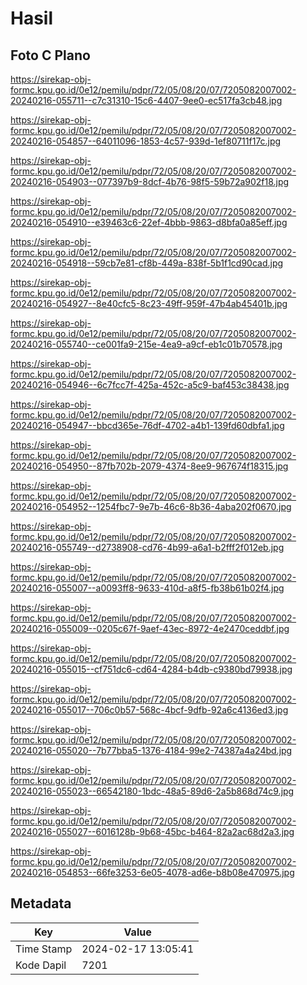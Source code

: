 # Hasil

## Foto C Plano

https://sirekap-obj-formc.kpu.go.id/0e12/pemilu/pdpr/72/05/08/20/07/7205082007002-20240216-055711--c7c31310-15c6-4407-9ee0-ec517fa3cb48.jpg

https://sirekap-obj-formc.kpu.go.id/0e12/pemilu/pdpr/72/05/08/20/07/7205082007002-20240216-054857--64011096-1853-4c57-939d-1ef80711f17c.jpg

https://sirekap-obj-formc.kpu.go.id/0e12/pemilu/pdpr/72/05/08/20/07/7205082007002-20240216-054903--077397b9-8dcf-4b76-98f5-59b72a902f18.jpg

https://sirekap-obj-formc.kpu.go.id/0e12/pemilu/pdpr/72/05/08/20/07/7205082007002-20240216-054910--e39463c6-22ef-4bbb-9863-d8bfa0a85eff.jpg

https://sirekap-obj-formc.kpu.go.id/0e12/pemilu/pdpr/72/05/08/20/07/7205082007002-20240216-054918--59cb7e81-cf8b-449a-838f-5b1f1cd90cad.jpg

https://sirekap-obj-formc.kpu.go.id/0e12/pemilu/pdpr/72/05/08/20/07/7205082007002-20240216-054927--8e40cfc5-8c23-49ff-959f-47b4ab45401b.jpg

https://sirekap-obj-formc.kpu.go.id/0e12/pemilu/pdpr/72/05/08/20/07/7205082007002-20240216-055740--ce001fa9-215e-4ea9-a9cf-eb1c01b70578.jpg

https://sirekap-obj-formc.kpu.go.id/0e12/pemilu/pdpr/72/05/08/20/07/7205082007002-20240216-054946--6c7fcc7f-425a-452c-a5c9-baf453c38438.jpg

https://sirekap-obj-formc.kpu.go.id/0e12/pemilu/pdpr/72/05/08/20/07/7205082007002-20240216-054947--bbcd365e-76df-4702-a4b1-139fd60dbfa1.jpg

https://sirekap-obj-formc.kpu.go.id/0e12/pemilu/pdpr/72/05/08/20/07/7205082007002-20240216-054950--87fb702b-2079-4374-8ee9-967674f18315.jpg

https://sirekap-obj-formc.kpu.go.id/0e12/pemilu/pdpr/72/05/08/20/07/7205082007002-20240216-054952--1254fbc7-9e7b-46c6-8b36-4aba202f0670.jpg

https://sirekap-obj-formc.kpu.go.id/0e12/pemilu/pdpr/72/05/08/20/07/7205082007002-20240216-055749--d2738908-cd76-4b99-a6a1-b2fff2f012eb.jpg

https://sirekap-obj-formc.kpu.go.id/0e12/pemilu/pdpr/72/05/08/20/07/7205082007002-20240216-055007--a0093ff8-9633-410d-a8f5-fb38b61b02f4.jpg

https://sirekap-obj-formc.kpu.go.id/0e12/pemilu/pdpr/72/05/08/20/07/7205082007002-20240216-055009--0205c67f-9aef-43ec-8972-4e2470ceddbf.jpg

https://sirekap-obj-formc.kpu.go.id/0e12/pemilu/pdpr/72/05/08/20/07/7205082007002-20240216-055015--cf751dc6-cd64-4284-b4db-c9380bd79938.jpg

https://sirekap-obj-formc.kpu.go.id/0e12/pemilu/pdpr/72/05/08/20/07/7205082007002-20240216-055017--706c0b57-568c-4bcf-9dfb-92a6c4136ed3.jpg

https://sirekap-obj-formc.kpu.go.id/0e12/pemilu/pdpr/72/05/08/20/07/7205082007002-20240216-055020--7b77bba5-1376-4184-99e2-74387a4a24bd.jpg

https://sirekap-obj-formc.kpu.go.id/0e12/pemilu/pdpr/72/05/08/20/07/7205082007002-20240216-055023--66542180-1bdc-48a5-89d6-2a5b868d74c9.jpg

https://sirekap-obj-formc.kpu.go.id/0e12/pemilu/pdpr/72/05/08/20/07/7205082007002-20240216-055027--6016128b-9b68-45bc-b464-82a2ac68d2a3.jpg

https://sirekap-obj-formc.kpu.go.id/0e12/pemilu/pdpr/72/05/08/20/07/7205082007002-20240216-054853--66fe3253-6e05-4078-ad6e-b8b08e470975.jpg


## Metadata

| Key        | Value               |
| ---------- | ------------------- |
| Time Stamp | 2024-02-17 13:05:41 |
| Kode Dapil | 7201                |



